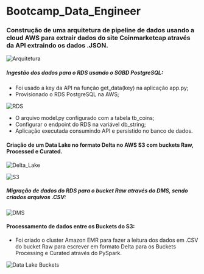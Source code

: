 # Bootcamp_Data_Engineer

### Construção de uma arquitetura de pipeline de dados usando a cloud AWS para extrair dados do site Coinmarketcap através da API extraindo os dados .JSON.

![Arquitetura](https://user-images.githubusercontent.com/45739569/218258669-fafad37f-4416-4b45-8217-4bf72c13f801.PNG)

##### Ingestão dos dados para o RDS usando o SGBD PostgreSQL:

- Foi usado a key da API na função get_data(key) na aplicação app.py;
- Provisionado o RDS PostgreSQL na AWS;


![RDS](https://user-images.githubusercontent.com/45739569/218258389-71d38d08-dd2e-46c0-8ac1-7054ec677cb6.PNG)




- O arquivo model.py configurado com a tabela tb_coins;
- Configurar o endpoint do RDS na variável db_string;
- Aplicação executada consumindo API e persistido no banco de dados.

#### Criação de um Data Lake no formato Delta no AWS S3 com buckets Raw, Processed e Curated.

![Delta_Lake](https://user-images.githubusercontent.com/45739569/218259255-96b34f51-3ad4-4c3c-ad30-39f08fff505c.PNG)


![S3](https://user-images.githubusercontent.com/45739569/218259611-3b0b5c30-0af4-45ce-8c41-91fd98fb1733.PNG)



##### Migração de dados do RDS para o bucket Raw através do DMS, sendo criados arquivos .CSV:


![DMS](https://user-images.githubusercontent.com/45739569/224553617-b626215b-4f74-4e95-83f0-2a6d3107fe71.png)


#### Processamento de dados entre os Buckets do S3:

- Foi criado o cluster Amazon EMR para fazer a leitura dos dados em .CSV do bucket Raw para escrever em formato Delta para os Buckets Processing e Curated através do PySpark.


![Data Lake Buckets](https://user-images.githubusercontent.com/45739569/224554457-89eea6a9-3a7c-48ac-b6ae-9ce659cc67f6.png)





